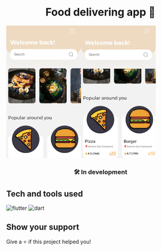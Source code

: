 <h1 align="center">Food delivering app 🍔</h1>

<img align="left" src="/assets/images/screen_1.jpg" width="200" />
<img src="/assets/images/screen_2.jpg" width="200" />

<h3 align="center">🛠️ In development</h3>


## Tech and tools used
<p align="left">
<img src="https://www.vectorlogo.zone/logos/flutterio/flutterio-icon.svg" alt="flutter" width="40" height="40"/>
<img src="https://www.vectorlogo.zone/logos/dartlang/dartlang-icon.svg" alt="dart" width="40" height="40"/>
</p>


## Show your support

Give a ⭐️ if this project helped you!
